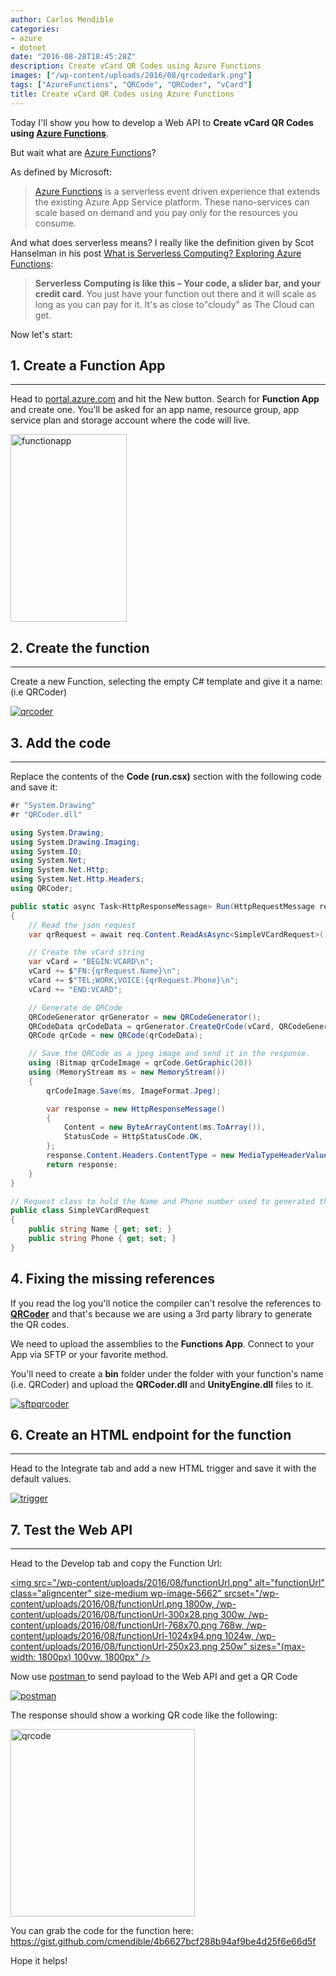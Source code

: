 ```yaml
---
author: Carlos Mendible
categories:
- azure
- dotnet
date: "2016-08-28T18:45:28Z"
description: Create vCard QR Codes using Azure Functions
images: ["/wp-content/uploads/2016/08/qrcodedark.png"]
tags: ["AzureFunctions", "QRCode", "QRCoder", "vCard"]
title: Create vCard QR Codes using Azure Functions
---
```

Today I'll show you how to develop a Web API to **Create vCard QR Codes using <a href="https://azure.microsoft.com/en-us/services/functions/" target="_blank">Azure Functions</a>**.

But wait what are <a href="https://azure.microsoft.com/en-us/services/functions/" target="_blank">Azure Functions</a>?

As defined by Microsoft:

> <a href="https://azure.microsoft.com/en-us/services/functions/" target="_blank">Azure Functions</a> is a serverless event driven experience that extends the existing Azure App Service platform. These nano-services can scale based on demand and you pay only for the resources you consume.

And what does serverless means? I really like the definition given by Scot Hanselman in his post <a href="http://www.hanselman.com/blog/WhatIsServerlessComputingExploringAzureFunctions.aspx" target="_blank">What is Serverless Computing? Exploring Azure Functions</a>:

> **Serverless Computing is like this &#8211; Your code, a slider bar, and your credit card**. You just have your function out there and it will scale as long as you can pay for it. It's as close to"cloudy" as The Cloud can get.

Now let's start:

## 1. Create a Function App
---
Head to <a href="http://portal.azure.com" target="_blank">portal.azure.com</a> and hit the New button. Search for **Function App** and create one. You'll be asked for an app name, resource group, app service plan and storage account where the code will live.
    
<a href="/wp-content/uploads/2016/08/functionapp-1.png"><img src="/wp-content/uploads/2016/08/functionapp-1-186x300.png" alt="functionapp" width="186" height="300" class="alignleft size-medium wp-image-5601" srcset="/wp-content/uploads/2016/08/functionapp-1-186x300.png 186w, /wp-content/uploads/2016/08/functionapp-1-634x1024.png 634w, /wp-content/uploads/2016/08/functionapp-1-250x404.png 250w, /wp-content/uploads/2016/08/functionapp-1.png 639w" sizes="(max-width: 186px) 100vw, 186px" /></a>
      
## 2. Create the function
---      
Create a new Function, selecting the empty C# template and give it a name: (i.e QRCoder)
          
<a href="/wp-content/uploads/2016/08/qrcoder.png"><img src="/wp-content/uploads/2016/08/qrcoder.png" alt="qrcoder" class="alignleft size-medium wp-image-5621" srcset="/wp-content/uploads/2016/08/qrcoder.png 1900w, /wp-content/uploads/2016/08/qrcoder-300x205.png 300w, /wp-content/uploads/2016/08/qrcoder-768x525.png 768w, /wp-content/uploads/2016/08/qrcoder-1024x701.png 1024w, /wp-content/uploads/2016/08/qrcoder-250x171.png 250w" sizes="(max-width: 1900px) 100vw, 1900px" /></a>
         
## 3. Add the code
---
Replace the contents of the **Code (run.csx)** section with the following code and save it:   
          
``` csharp
#r "System.Drawing"
#r "QRCoder.dll"

using System.Drawing;
using System.Drawing.Imaging;
using System.IO;
using System.Net;
using System.Net.Http;
using System.Net.Http.Headers;
using QRCoder;

public static async Task<HttpResponseMessage> Run(HttpRequestMessage req, TraceWriter log)
{
    // Read the json request
    var qrRequest = await req.Content.ReadAsAsync<SimpleVCardRequest>();

    // Create the vCard string
    var vCard = "BEGIN:VCARD\n";
    vCard += $"FN:{qrRequest.Name}\n";
    vCard += $"TEL;WORK;VOICE:{qrRequest.Phone}\n";
    vCard += "END:VCARD";

    // Generate de QRCode
    QRCodeGenerator qrGenerator = new QRCodeGenerator();
    QRCodeData qrCodeData = qrGenerator.CreateQrCode(vCard, QRCodeGenerator.ECCLevel.Q);
    QRCode qrCode = new QRCode(qrCodeData);

    // Save the QRCode as a jpeg image and send it in the response.
    using (Bitmap qrCodeImage = qrCode.GetGraphic(20))
    using (MemoryStream ms = new MemoryStream())
    {
        qrCodeImage.Save(ms, ImageFormat.Jpeg);

        var response = new HttpResponseMessage()
        {
            Content = new ByteArrayContent(ms.ToArray()),
            StatusCode = HttpStatusCode.OK,
        };
        response.Content.Headers.ContentType = new MediaTypeHeaderValue("image/jpeg");
        return response;
    }    
}

// Request class to hold the Name and Phone number used to generated the vCard QR Code
public class SimpleVCardRequest
{
    public string Name { get; set; }
    public string Phone { get; set; }
}
```  
      
## 4. Fixing the missing references
      
If you read the log you'll notice the compiler can't resolve the references to **<a href="https://github.com/codebude/QRCoder" target="_blank">QRCoder</a>** and that's because we are using a 3rd party library to generate the QR codes.
      
We need to upload the assemblies to the **Functions App**. Connect to your App via SFTP or your favorite method.
      
You'll need to create a **bin** folder under the folder with your function's name (i.e. QRCoder) and upload the **QRCoder.dll** and **UnityEngine.dll** files to it.
      
<a href="/wp-content/uploads/2016/08/sftpqrcoder.png"><img src="/wp-content/uploads/2016/08/sftpqrcoder.png" alt="sftpqrcoder" class="aligcenter size-medium wp-image-5641" /></a>
      
## 6. Create an HTML endpoint for the function
---    
Head to the Integrate tab and add a new HTML trigger and save it with the default values.
      
<a href="/wp-content/uploads/2016/08/trigger.png"><img src="/wp-content/uploads/2016/08/trigger.png" alt="trigger" class="aligcenter size-medium wp-image-5651" /></a>

## 7. Test the Web API
---    
Head to the Develop tab and copy the Function Url:
      
<a href="/wp-content/uploads/2016/08/functionUrl.png"><img src="/wp-content/uploads/2016/08/functionUrl.png" alt="functionUrl" class="aligncenter" size-medium wp-image-5662" srcset="/wp-content/uploads/2016/08/functionUrl.png 1800w, /wp-content/uploads/2016/08/functionUrl-300x28.png 300w, /wp-content/uploads/2016/08/functionUrl-768x70.png 768w, /wp-content/uploads/2016/08/functionUrl-1024x94.png 1024w, /wp-content/uploads/2016/08/functionUrl-250x23.png 250w" sizes="(max-width: 1800px) 100vw, 1800px" /></a>
      
Now use <a href="https://www.getpostman.com" target="_blank">postman </a>to send payload to the Web API and get a QR Code
      
<a href="/wp-content/uploads/2016/08/postman.png"><img src="/wp-content/uploads/2016/08/postman.png" alt="postman" class="aligcenter wp-image-5671" srcset="/wp-content/uploads/2016/08/postman.png 2354w, /wp-content/uploads/2016/08/postman-300x120.png 300w, /wp-content/uploads/2016/08/postman-768x307.png 768w, /wp-content/uploads/2016/08/postman-1024x409.png 1024w, /wp-content/uploads/2016/08/postman-250x100.png 250w" sizes="(max-width: 2354px) 100vw, 2354px" /></a>
      
The response should show a working QR code like the following:
      
<a href="/wp-content/uploads/2016/08/qrcode.png"><img src="/wp-content/uploads/2016/08/qrcode-295x300.png" alt="qrcode" width="295" height="300" class="aligcenter size-medium wp-image-5681" srcset="/wp-content/uploads/2016/08/qrcode-295x300.png 295w, /wp-content/uploads/2016/08/qrcode-768x782.png 768w, /wp-content/uploads/2016/08/qrcode-1006x1024.png 1006w, /wp-content/uploads/2016/08/qrcode-250x254.png 250w, /wp-content/uploads/2016/08/qrcode.png 1123w" sizes="(max-width: 295px) 100vw, 295px" /></a>
            
You can grab the code for the function here: <a href="https://gist.github.com/cmendible/4b6627bcf288b94af9be4d25f6e66d5f">https://gist.github.com/cmendible/4b6627bcf288b94af9be4d25f6e66d5f</a>
        
            
Hope it helps!